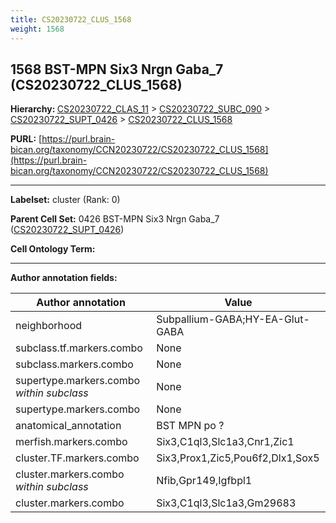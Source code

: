 ```yaml
---
title: CS20230722_CLUS_1568
weight: 1568
---
```

## 1568 BST-MPN Six3 Nrgn Gaba_7 (CS20230722_CLUS_1568)
<b>Hierarchy: </b>
[CS20230722_CLAS_11](../CS20230722_CLAS_11) >
[CS20230722_SUBC_090](../CS20230722_SUBC_090) >
[CS20230722_SUPT_0426](../CS20230722_SUPT_0426) >
[CS20230722_CLUS_1568](../CS20230722_CLUS_1568)

**PURL:** [https://purl.brain-bican.org/taxonomy/CCN20230722/CS20230722_CLUS_1568](https://purl.brain-bican.org/taxonomy/CCN20230722/CS20230722_CLUS_1568)

---


**Labelset:** cluster (Rank: 0)

**Parent Cell Set:** 0426 BST-MPN Six3 Nrgn Gaba_7 ([CS20230722_SUPT_0426](../CS20230722_SUPT_0426))



**Cell Ontology Term:** 

[MARKER GENES.]: #


---

[TRANSFERRED ANNOTATIONS.]: #


[AUTHOR ANNOTATION FIELDS.]: #


**Author annotation fields:**

| Author annotation | Value |
|-------------------|-------|
|neighborhood|Subpallium-GABA;HY-EA-Glut-GABA|
|subclass.tf.markers.combo|None|
|subclass.markers.combo|None|
|supertype.markers.combo _within subclass_|None|
|supertype.markers.combo|None|
|anatomical_annotation|BST MPN po ?|
|merfish.markers.combo|Six3,C1ql3,Slc1a3,Cnr1,Zic1|
|cluster.TF.markers.combo|Six3,Prox1,Zic5,Pou6f2,Dlx1,Sox5|
|cluster.markers.combo _within subclass_|Nfib,Gpr149,Igfbpl1|
|cluster.markers.combo|Six3,C1ql3,Slc1a3,Gm29683|
